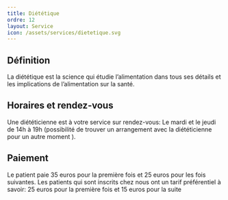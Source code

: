 ```yaml
---
title: Diététique
ordre: 12
layout: Service
icon: /assets/services/dietetique.svg
---
```


## Définition

La diététique est la science qui étudie l’alimentation dans tous ses détails et les implications de l’alimentation sur la santé.

## Horaires et rendez-vous

Une diététicienne est à votre service sur rendez-vous:
Le mardi et le jeudi de 14h à 19h (possibilité de trouver un arrangement avec la diététicienne pour un autre moment ).

## Paiement

Le patient paie 35 euros pour la première fois et 25 euros pour les fois suivantes. Les patients qui sont inscrits chez nous ont un tarif préférentiel à savoir: 25 euros pour la première fois et 15 euros pour la suite
